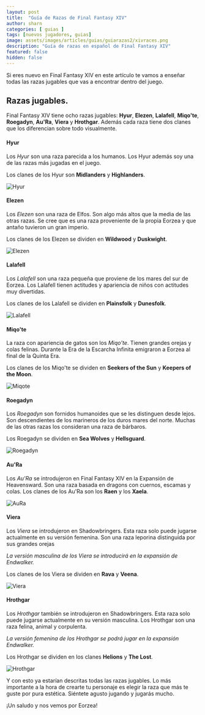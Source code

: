 ```yaml
---
layout: post
title:  "Guía de Razas de Final Fantasy XIV"
author: sharn
categories: [ guias ]
tags: [nuevos jugadores, guias]
image: assets/images/articles/guias/guiarazas2/xivraces.png
description: "Guía de razas en español de Final Fantasy XIV"
featured: false
hidden: false
---
```

Si eres nuevo en Final Fantasy XIV en este artículo te vamos a enseñar todas las razas jugables que vas a encontrar dentro del juego.

## Razas jugables.

Final Fantasy XIV tiene ocho razas jugables: **Hyur**, **Elezen**, **Lalafell**, **Miqo'te**, **Roegadyn**, **Au'Ra**, **Viera** y **Hrothgar**. Además cada raza tiene dos clanes que los diferencian sobre todo visualmente.

#### Hyur

Los *Hyur* son una raza parecida a los humanos. Los Hyur además soy una de las razas más jugadas en el juego.

Los clanes de los Hyur son **Midlanders** y **Highlanders**.

![Hyur](/assets/images/articles/guias/guiarazas2/hyur.jpg)

#### Elezen

Los *Elezen* son una raza de Elfos. Son algo más altos que la media de las otras razas. Se cree que es una raza proveniente de la propia Eorzea y que antaño tuvieron un gran imperio.

Los clanes de los Elezen se dividen en **Wildwood** y **Duskwight**.

![Elezen](/assets/images/articles/guias/guiarazas2/elezen.png)

#### Lalafell

Los *Lalafell* son una raza pequeña que proviene de los mares del sur de Eorzea. Los Lalafell tienen actitudes y apariencia de niños con actitudes muy divertidas.

Los clanes de los Lalafell se dividen en **Plainsfolk** y **Dunesfolk**.

![Lalafell](/assets/images/articles/guias/guiarazas2/lalafell.jpg)

#### Miqo'te

La raza con apariencia de gatos son los *Miqo’te*. Tienen grandes orejas y colas felinas. Durante la Era de la Escarcha Infinita emigraron a Eorzea al final de la Quinta Era.

Los clanes de los Miqo'te se dividen en **Seekers of the Sun** y **Keepers of the Moon**.

![Miqote](/assets/images/articles/guias/guiarazas2/miqote.png)

#### Roegadyn
Los *Roegadyn* son fornidos humanoides que se les distinguen desde lejos. Son descendientes de los marineros de los duros mares del norte. Muchas de las otras razas los consideran una raza de bárbaros.

Los Roegadyn se dividen en **Sea Wolves** y **Hellsguard**.

![Roegadyn](/assets/images/articles/guias/guiarazas2/roegadyn.png)

#### Au'Ra

Los *Au'Ra* se introdujeron en Final Fantasy XIV en la Expansión de Heavensward. Son una raza basada en dragons con cuernos, escamas y colas.
Los clanes de los Au'Ra son los **Raen** y los **Xaela**.

![AuRa](/assets/images/articles/guias/guiarazas2/aura.png)

#### Viera

Los *Viera* se introdujeron en Shadowbringers. Esta raza solo puede jugarse actualmente en su versión femenina. Son una raza leporina distinguida por sus grandes orejas

*La versión masculina de los Viera se introducirá en la expansión de Endwalker.*

Los clanes de los Viera se dividen en **Rava** y **Veena**.

![Viera](/assets/images/articles/guias/guiarazas2/viera.jpg)

#### Hrothgar

Los *Hrothgar* también se introdujeron en Shadowbringers. Esta raza solo puede jugarse actualmente en su versión masculina. Los Hrothgar son una raza felina, animal y corpulenta.

*La versión femenina de los Hrothgar se podrá jugar en la expansión Endwalker.*

Los Hrothgar se dividen en los clanes **Helions** y **The Lost**.

![Hrothgar](/assets/images/articles/guias/guiarazas2/hrothgar.png)

Y con esto ya estarían descritas todas las razas jugables. Lo más importante a la hora de crearte tu personaje es elegir la raza que más te guste por pura estética. Siéntete agusto jugando y jugarás mucho.

¡Un saludo y nos vemos por Eorzea!